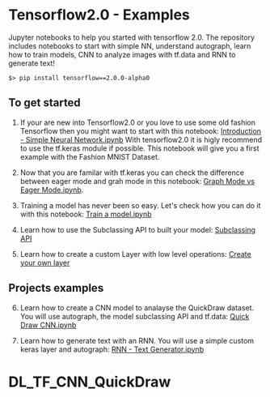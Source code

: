 # Tensorflow2.0 - Examples
Jupyter notebooks to help you started with tensorflow 2.0. The repository includes notebooks to start with simple NN, understand autograph, learn how to train models, CNN to analyze images with tf.data and RNN to generate text! 

    $> pip install tensorflow==2.0.0-alpha0

## To get started

1. If your are new into Tensorflow2.0 or you love to use some old fashion Tensorflow then you might want to start with this notebook: <a href="https://github.com/thibo73800/tensorflow2.0-examples/blob/master/Introduction%20-%20Simple%20Neural%20Network.ipynb">Introduction - Simple Neural Network.ipynb</a> With tensorflow2.0 it is higly recommend to use the tf.keras module if possible. This notebook will give you a first example with the Fashion MNIST Dataset.

2. Now that you are familar with tf.keras you can check the difference between eager mode and grah mode in this notebook:
<a href="https://github.com/thibo73800/tensorflow2.0-examples/blob/master/Graph%20Mode%20vs%20Eager%20Mode.ipynb">Graph Mode vs Eager Mode.ipynb</a>.

3. Training a model has never been so easy. Let's check how you can do it with this notebook: 
<a href="https://github.com/thibo73800/tensorflow2.0-examples/blob/master/Train%20a%20model.ipynb">Train a model.ipynb</a>

4. Learn how to use the Subclassing API to built your model: <a href="https://github.com/thibo73800/tensorflow2.0-examples/blob/master/Subclassing%20API.ipynb">
Subclassing API</a>

5. Learn how to create a custom Layer with low level operations: <a href="https://github.com/thibo73800/tensorflow2.0-examples/blob/master/Create%20custom%20layer.ipynb">Create your own layer</a>

## Projects examples

6. Learn how to create a CNN model to analayse the QuickDraw dataset. You will use autograph, the model subclassing API and tf.data: <a href="https://github.com/thibo73800/tensorflow2.0-examples/blob/master/Quick%20Draw%20CNN.ipynb">Quick Draw CNN.ipynb</a> 

7. Learn how to generate text with an RNN. You will use a simple custom keras layer and autograph: <a href="https://github.com/thibo73800/tensorflow2.0-examples/blob/master/RNN%20-%20Text%20Generator.ipynb">RNN - Text Generator.ipynb</a>



# DL_TF_CNN_QuickDraw

